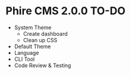 Phire CMS 2.0.0 TO-DO
=====================

- System Theme
    + Create dashboard
    + Clean up CSS
- Default Theme
- Language
- CLI Tool
- Code Review & Testing

